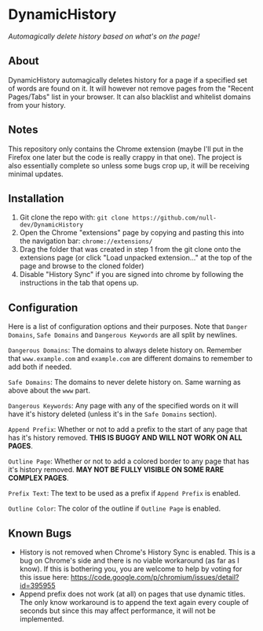 # DynamicHistory
*Automagically delete history based on what's on the page!*

## About
DynamicHistory automagically deletes history for a page if a specified set of words are found on it. It will however not remove pages from the "Recent Pages/Tabs" list in your browser. It can also blacklist and whitelist domains from your history.

## Notes
This repository only contains the Chrome extension (maybe I'll put in the Firefox one later but the code is really crappy in that one). The project is also essentially complete so unless some bugs crop up, it will be receiving minimal updates.

## Installation
1. Git clone the repo with: `git clone https://github.com/null-dev/DynamicHistory`
2. Open the Chrome "extensions" page by copying and pasting this into the navigation bar: `chrome://extensions/`
3. Drag the folder that was created in step 1 from the git clone onto the extensions page (or click "Load unpacked extension..." at the top of the page and browse to the cloned folder)
4. Disable "History Sync" if you are signed into chrome by following the instructions in the tab that opens up.

## Configuration
Here is a list of configuration options and their purposes. Note that `Danger Domains`, `Safe Domains` and `Dangerous Keywords` are all split by newlines.

`Dangerous Domains`: The domains to always delete history on. Remember that `www.example.com` and `example.com` are different domains to remember to add both if needed.

`Safe Domains`: The domains to never delete history on. Same warning as above about the `www` part.

`Dangerous Keywords`: Any page with any of the specified words on it will have it's history deleted (unless it's in the `Safe Domains` section).

`Append Prefix`: Whether or not to add a prefix to the start of any page that has it's history removed. **THIS IS BUGGY AND WILL NOT WORK ON ALL PAGES**.

`Outline Page`: Whether or not to add a colored border to any page that has it's history removed. **MAY NOT BE FULLY VISIBLE ON SOME RARE COMPLEX PAGES**.

`Prefix Text`: The text to be used as a prefix if `Append Prefix` is enabled.

`Outline Color`: The color of the outline if `Outline Page` is enabled.

## Known Bugs
- History is not removed when Chrome's History Sync is enabled. This is a bug on Chrome's side and there is no viable workaround (as far as I know). If this is bothering you, you are welcome to help by voting for this issue here: https://code.google.com/p/chromium/issues/detail?id=395955
- Append prefix does not work (at all) on pages that use dynamic titles. The only know workaround is to append the text again every couple of seconds but since this may affect performance, it will not be implemented.
